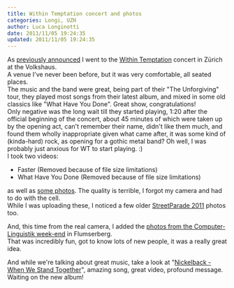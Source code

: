 ```yaml
---
title: Within Temptation concert and photos
categories: Longi, UZH
author: Luca Longinotti
date: 2011/11/05 19:24:35
updated: 2011/11/05 19:24:35
---
```

As [previously announced][1] I went to the [Within Temptation][2] concert in Zürich at the Volkshaus.  
A venue I've never been before, but it was very comfortable, all seated places.  
The music and the band were great, being part of their "The Unforgiving" tour, they played most songs from
their latest album, and mixed in some old classics like "What Have You Done". Great show, congratulations!  
Only negative was the long wait till they started playing, 1:20 after the official beginning of the concert,
about 45 minutes of which were taken up by the opening act, can't remember their name, didn't like them
much, and found them wholly inappropriate given what came after, it was some kind of (kinda-hard) rock, as
opening for a gothic metal band? Oh well, I was probably just anxious for WT to start playing. :)  
I took two videos:

* Faster (Removed because of file size limitations)
* What Have You Done (Removed because of file size limitations)

as well as [some photos][5]. The quality is terrible, I forgot my camera and had to do with the cell.  
While I was uploading these, I noticed a few older [StreetParade 2011][6] photos too.  

And, this time from the real camera, I added the [photos from the Computer-Linguistik week-end][7] in Flumserberg.  
That was incredibly fun, got to know lots of new people, it was a really great idea.

And while we're talking about great music, take a look at "[Nickelback - When We Stand Together][8]", amazing
song, great video, profound message. Waiting on the new album!

[1]: /blog/2011/04/02/within-temptation-z-rich/ "Within Temptation @ Zürich"
[2]: http://www.within-temptation.com/ "Within Temptation"
[5]: /mosaic/2011_Within_Temptation/ "Within Temptation 2011 concert photos"
[6]: /mosaic/2011_StreetParade/ "StreetParade 2011 photos"
[7]: /mosaic/2011_CL_WeekEnd/ "CL Week-End 2011 photos"
[8]: https://www.youtube.com/watch?v=NjCbGHI_4Hs "Nickelback - When We Stand Together"
